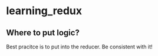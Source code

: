 # learning_redux

## Where to put logic?

Best pracitce is to put into the reducer. Be consistent with it!
